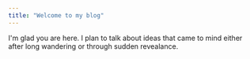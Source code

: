 ```yaml
---
title: "Welcome to my blog"
---
```


I'm glad you are here. I plan to talk about ideas that came to mind either after long wandering or through sudden revealance.
